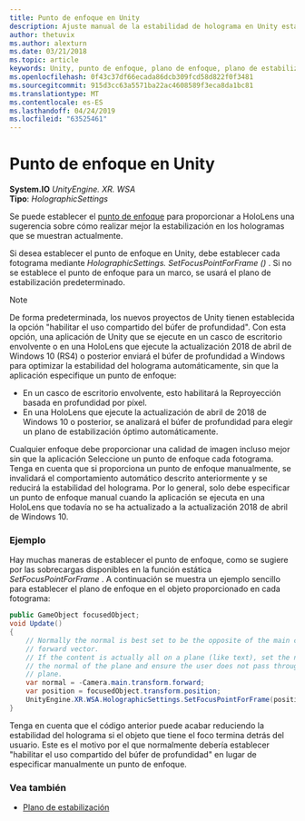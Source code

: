 ```yaml
---
title: Punto de enfoque en Unity
description: Ajuste manual de la estabilidad de holograma en Unity estableciendo el punto de enfoque
author: thetuvix
ms.author: alexturn
ms.date: 03/21/2018
ms.topic: article
keywords: Unity, punto de enfoque, plano de enfoque, plano de estabilización, punto de estabilización, Reproyección, LSR, búfer de profundidad
ms.openlocfilehash: 0f43c37df66ecada86dcb309fcd58d822f0f3481
ms.sourcegitcommit: 915d3cc63a5571ba22ac4608589f3eca8da1bc81
ms.translationtype: MT
ms.contentlocale: es-ES
ms.lasthandoff: 04/24/2019
ms.locfileid: "63525461"
---
```

# <a name="focus-point-in-unity"></a>Punto de enfoque en Unity

**System.IO** *UnityEngine. XR. WSA*<br>
**Tipo**: *HolographicSettings*

Se puede establecer el [punto de enfoque](hologram-stability.md#stabilization-plane) para proporcionar a HoloLens una sugerencia sobre cómo realizar mejor la estabilización en los hologramas que se muestran actualmente.

Si desea establecer el punto de enfoque en Unity, debe establecer cada fotograma mediante *HolographicSettings. SetFocusPointForFrame ()* . Si no se establece el punto de enfoque para un marco, se usará el plano de estabilización predeterminado.

> [!NOTE]
> De forma predeterminada, los nuevos proyectos de Unity tienen establecida la opción "habilitar el uso compartido del búfer de profundidad".  Con esta opción, una aplicación de Unity que se ejecute en un casco de escritorio envolvente o en una HoloLens que ejecute la actualización 2018 de abril de Windows 10 (RS4) o posterior enviará el búfer de profundidad a Windows para optimizar la estabilidad del holograma automáticamente, sin que la aplicación especifique un punto de enfoque:
> * En un casco de escritorio envolvente, esto habilitará la Reproyección basada en profundidad por píxel.
> * En una HoloLens que ejecute la actualización de abril de 2018 de Windows 10 o posterior, se analizará el búfer de profundidad para elegir un plano de estabilización óptimo automáticamente.
>
> Cualquier enfoque debe proporcionar una calidad de imagen incluso mejor sin que la aplicación Seleccione un punto de enfoque cada fotograma.  Tenga en cuenta que si proporciona un punto de enfoque manualmente, se invalidará el comportamiento automático descrito anteriormente y se reducirá la estabilidad del holograma.  Por lo general, solo debe especificar un punto de enfoque manual cuando la aplicación se ejecuta en una HoloLens que todavía no se ha actualizado a la actualización 2018 de abril de Windows 10.

### <a name="example"></a>Ejemplo

Hay muchas maneras de establecer el punto de enfoque, como se sugiere por las sobrecargas disponibles en la función estática *SetFocusPointForFrame* . A continuación se muestra un ejemplo sencillo para establecer el plano de enfoque en el objeto proporcionado en cada fotograma:

```cs
public GameObject focusedObject;
void Update()
{
    // Normally the normal is best set to be the opposite of the main camera's 
    // forward vector.
    // If the content is actually all on a plane (like text), set the normal to 
    // the normal of the plane and ensure the user does not pass through the 
    // plane.
    var normal = -Camera.main.transform.forward;     
    var position = focusedObject.transform.position;
    UnityEngine.XR.WSA.HolographicSettings.SetFocusPointForFrame(position, normal);
}
```

Tenga en cuenta que el código anterior puede acabar reduciendo la estabilidad del holograma si el objeto que tiene el foco termina detrás del usuario.  Este es el motivo por el que normalmente debería establecer "habilitar el uso compartido del búfer de profundidad" en lugar de especificar manualmente un punto de enfoque.

### <a name="see-also"></a>Vea también
* [Plano de estabilización](hologram-stability.md#stabilization-plane)

